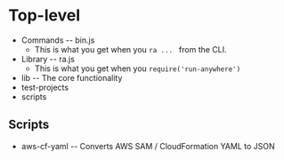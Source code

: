 

# Top-level

* Commands -- bin.js
  * This is what you get when you `ra ... ` from the CLI.
* Library -- ra.js
  * This is what you get when you `require('run-anywhere')`
* lib -- The core functionality
* test-projects
* scripts


## Scripts

* aws-cf-yaml -- Converts AWS SAM / CloudFormation YAML to JSON






